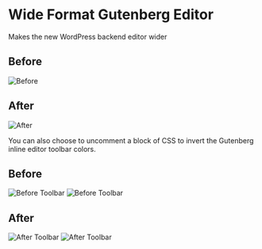 # Wide Format Gutenberg Editor
Makes the new WordPress backend editor wider

## Before
![Before](https://hazzardlabs.com/github_images/before_1.jpg)

## After
![After](https://hazzardlabs.com/github_images/after1.jpg)

You can also choose to uncomment a block of CSS to invert the Gutenberg inline editor toolbar colors.
## Before
![Before Toolbar](https://hazzardlabs.com/github_images/before_toolbar_1.jpg) ![Before Toolbar](https://hazzardlabs.com/github_images/before_toolbar_2.jpg)

## After

![After Toolbar](https://hazzardlabs.com/github_images/after_toolbar_1.jpg) ![After Toolbar](https://hazzardlabs.com/github_images/after_toolbar_2.jpg)
